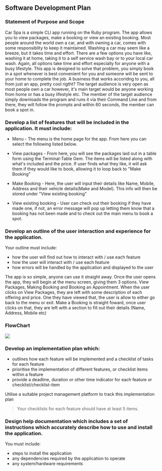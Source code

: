 ## Software Development Plan

### Statement of Purpose and Scope

Car Spa is a simple CLI app running on the Ruby program. The app allows you to view packages, make a booking or view an existing booking. Most people around the world own a car, and with owning a car, comes with some responsiblity to keep it maintained. Washing a car may seem like a breeze, but it takes time and effort. There are a few options you have like, washing it at home, taking it to a self service wash bay or to your local car wash. Again, all options take time and effort especially for anyone with a busy lifestyle. This app is designed to solve that problem, you simply book in a spot whenever is best convenient for you and someone will be sent to your home to complete the job. A business that works accoridng to you, all from just an app, pretty cool rigtht? The target audience is very open as most people own a car however, it's main target would be anyone working from home or has a busy lifestyle etc. The member of the target audience simply downloads the program and runs it via their Command Line and from there, they will follow the prompts and within 60 seconds, the member can book a spot in.

### Develop a list of features that will be included in the application. It must include:
  
* Menu - The menu is the home page for the app. From here you can select the following listed below.

* View packages - From here, you will see the packages laid out in a table form using the Terminal-Table Gem. The items will be listed along with what's included and the price. If user finds what they like, it will ask them if they would like to book, allowing it to loop back to "Make Booking" 
  
* Make Booking - Here, the user will input their details like Name, Mobile, Address and their vehicle details(Make and Model). This info will then be stored under "View existing booking"
  
* View existing booking - User can check out their booking if they have made one, if not, an error message will pop up letting them know that a booking has not been made and to check out the main menu to book a spot.

### Develop an outline of the user interaction and experience for the application.
Your outline must include:
- how the user will find out how to interact with / use each feature
- how the user will interact with / use each feature
- how errors will be handled by the application and displayed to the user

The app is so simple, anyone can use it straight away. Once the user opens the app, they will begin at the menu screen, giving them 3 options. View Packages, Making Booking and Booking an Appointment. When the user clicks on View Packages, they are left with some description of each offering and price. One they have viewed that, the user is allow to either go back to the menu or exit. Make a Booking is straight foward, once user clicks on that, they are left with a section to fill out their details (Name, Address, Mobile etc)

### FlowChart

<img src="./CarSpaFlowChart.png"/> 

### Develop an implementation plan which:
- outlines how each feature will be implemented and a checklist of tasks for each feature
- prioritise the implementation of different features, or checklist items within a feature
- provide a deadline, duration or other time indicator for each feature or checklist/checklist-item

Utilise a suitable project management platform to track this implementation plan

> Your checklists for each feature should have at least 5 items.

### Design help documentation which includes a set of instructions which accurately describe how to use and install the application.

You must include:
- steps to install the application
- any dependencies required by the application to operate
- any system/hardware requirements

